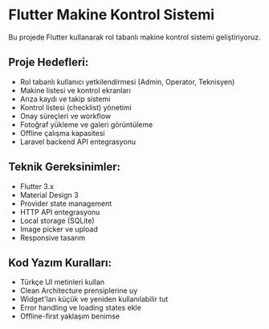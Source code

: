 <!-- Use this file to provide workspace-specific custom instructions to Copilot. For more details, visit https://code.visualstudio.com/docs/copilot/copilot-customization#_use-a-githubcopilotinstructionsmd-file -->

# Flutter Makine Kontrol Sistemi

Bu projede Flutter kullanarak rol tabanlı makine kontrol sistemi geliştiriyoruz.

## Proje Hedefleri:
- Rol tabanlı kullanıcı yetkilendirmesi (Admin, Operator, Teknisyen)
- Makine listesi ve kontrol ekranları
- Arıza kaydı ve takip sistemi
- Kontrol listesi (checklist) yönetimi
- Onay süreçleri ve workflow
- Fotoğraf yükleme ve galeri görüntüleme
- Offline çalışma kapasitesi
- Laravel backend API entegrasyonu

## Teknik Gereksinimler:
- Flutter 3.x
- Material Design 3
- Provider state management
- HTTP API entegrasyonu
- Local storage (SQLite)
- Image picker ve upload
- Responsive tasarım

## Kod Yazım Kuralları:
- Türkçe UI metinleri kullan
- Clean Architecture prensiplerine uy
- Widget'ları küçük ve yeniden kullanılabilir tut
- Error handling ve loading states ekle
- Offline-first yaklaşım benimse
